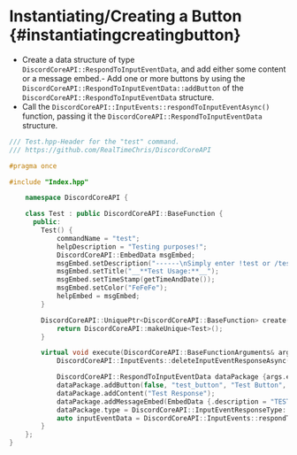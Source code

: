 Instantiating/Creating a Button {#instantiatingcreatingbutton}
============ 
- Create a data structure of type `DiscordCoreAPI::RespondToInputEventData`, and add either some content or a message embed.- Add one or more buttons by using the `DiscordCoreAPI::RespondToInputEventData::addButton` of the `DiscordCoreAPI::RespondToInputEventData` structure.
- Call the `DiscordCoreAPI::InputEvents::respondToInputEventAsync()` function, passing it the `DiscordCoreAPI::RespondToInputEventData` structure.
```cpp
/// Test.hpp-Header for the "test" command.
/// https://github.com/RealTimeChris/DiscordCoreAPI

#pragma once

#include "Index.hpp"

	namespace DiscordCoreAPI {

	class Test : public DiscordCoreAPI::BaseFunction {
	  public:
		Test() {
			commandName = "test";
			helpDescription = "Testing purposes!";
			DiscordCoreAPI::EmbedData msgEmbed;
			msgEmbed.setDescription("------\nSimply enter !test or /test!\n------");
			msgEmbed.setTitle("__**Test Usage:**__");
			msgEmbed.setTimeStamp(getTimeAndDate());
			msgEmbed.setColor("FeFeFe");
			helpEmbed = msgEmbed;
		}

		DiscordCoreAPI::UniquePtr<DiscordCoreAPI::BaseFunction> create() {
			return DiscordCoreAPI::makeUnique<Test>();
		}

		virtual void execute(DiscordCoreAPI::BaseFunctionArguments& args) {
			DiscordCoreAPI::InputEvents::deleteInputEventResponseAsync(args.eventData).get();

			DiscordCoreAPI::RespondToInputEventData dataPackage {args.eventData};
			dataPackage.addButton(false, "test_button", "Test Button", "✅", DiscordCoreAPI::ButtonStyle::Danger);
			dataPackage.addContent("Test Response");
			dataPackage.addMessageEmbed(EmbedData {.description = "TESTING!", .title = "Test Title"});
			dataPackage.type = DiscordCoreAPI::InputEventResponseType::Interaction_Response;
			auto inputEventData = DiscordCoreAPI::InputEvents::respondToInputEventAsync(dataPackage);
		}
	};
}
```
